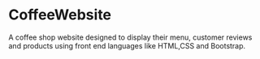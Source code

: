 # CoffeeWebsite
A coffee shop website designed to display their menu, customer reviews and products using front end languages like HTML,CSS and Bootstrap. 
